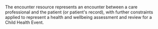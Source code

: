 The encounter resource represents an encounter between a care professional and the patient (or patient's record), with further constraints applied to represent a health and wellbeing assessment and review for a Child Health Event.
